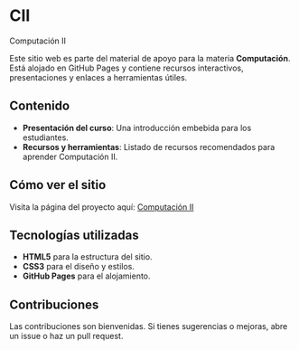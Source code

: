# CII
Computación II

Este sitio web es parte del material de apoyo para la materia **Computación**. Está alojado en GitHub Pages y contiene recursos interactivos, presentaciones y enlaces a herramientas útiles.

## Contenido
- **Presentación del curso**: Una introducción embebida para los estudiantes.
- **Recursos y herramientas**: Listado de recursos recomendados para aprender Computación II.

## Cómo ver el sitio
Visita la página del proyecto aquí: [Computación II](https://ajgutierr3z.github.io/CII/)

## Tecnologías utilizadas
- **HTML5** para la estructura del sitio.
- **CSS3** para el diseño y estilos.
- **GitHub Pages** para el alojamiento.

## Contribuciones
Las contribuciones son bienvenidas. Si tienes sugerencias o mejoras, abre un issue o haz un pull request.

